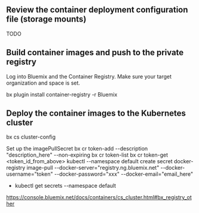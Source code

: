 ## Review the container deployment configuration file (storage mounts)
TODO

## Build container images and push to the private registry
Log into Bluemix and the Container Registry. Make sure your target organization and space is set.

bx plugin install container-registry -r Bluemix

## Deploy the container images to the Kubernetes cluster
bx cs cluster-config

Set up the imagePullSecret
bx cr token-add --description "description_here" --non-expiring
bx cr token-list
bx cr token-get <token_id_from_above>
kubectl --namespace default create secret docker-registry image-pull --docker-server="registry.ng.bluemix.net" --docker-username="token" --docker-password="xxx" --docker-email="email_here"

- kubectl get secrets --namespace default

https://console.bluemix.net/docs/containers/cs_cluster.html#bx_registry_other
